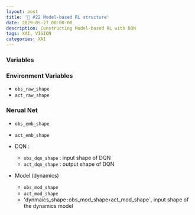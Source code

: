 ```yaml
---
layout: post
title: '🔮 #22 Model-based RL structure'
date: 2029-05-27 00:00:00
description: Constructing Model-based RL with DQN
tags: XAI, VISION
categories: XAI
---
```




### Variables 

### Environment Variables
* `obs_raw_shape`
* `act_raw_shape`


### Nerual Net

* `obs_emb_shape`
* `act_emb_shape`


* DQN : 
    * `obs_dqn_shape` : input shape of DQN
    * `act_dqn_shape` : output shape of DQN

* Model (dynamics)
    * `obs_mod_shape` 
    * `act_mod_shape` 
    * 'dynmaics_shape` : `obs_mod_shape` + `act_mod_shape`, input shape of the dynamics model




